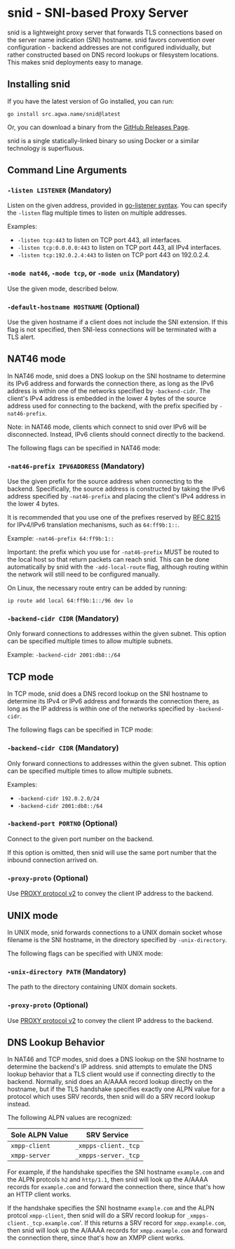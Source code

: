 # snid - SNI-based Proxy Server

snid is a lightweight proxy server that forwards TLS connections based on the server name indication (SNI) hostname.  snid favors convention over configuration - backend addresses are not configured individually, but rather constructed based on DNS record lookups or filesystem locations.  This makes snid deployments easy to manage.

## Installing snid

If you have the latest version of Go installed, you can run:

```
go install src.agwa.name/snid@latest
```

Or, you can download a binary from the [GitHub Releases Page](https://github.com/AGWA/snid/releases).

snid is a single statically-linked binary so using Docker or a similar technology is superfluous.

## Command Line Arguments

### `-listen LISTENER` (Mandatory)

Listen on the given address, provided in [go-listener syntax](https://pkg.go.dev/src.agwa.name/go-listener#readme-listener-syntax).  You can specify the `-listen` flag multiple times to listen on multiple addresses.

Examples:
* `-listen tcp:443` to listen on TCP port 443, all interfaces.
* `-listen tcp:0.0.0.0:443` to listen on TCP port 443, all IPv4 interfaces.
* `-listen tcp:192.0.2.4:443` to listen on TCP port 443 on 192.0.2.4.

### `-mode nat46`, `-mode tcp`, or `-mode unix` (Mandatory)

Use the given mode, described below.

### `-default-hostname HOSTNAME` (Optional)

Use the given hostname if a client does not include the SNI extension.  If this flag is not specified, then SNI-less connections will be terminated with a TLS alert.


## NAT46 mode

In NAT46 mode, snid does a DNS lookup on the SNI hostname to determine its IPv6 address and forwards the connection there, as long as the IPv6 address is within one of the networks specified by `-backend-cidr`.  The client's IPv4 address is embedded in the lower 4 bytes of the source address used for connecting to the backend, with the prefix specified by `-nat46-prefix`.

Note: in NAT46 mode, clients which connect to snid over IPv6 will be disconnected. Instead, IPv6 clients should connect directly to the backend.

The following flags can be specified in NAT46 mode:

### `-nat46-prefix IPV6ADDRESS` (Mandatory)

Use the given prefix for the source address when connecting to the backend.  Specifically, the source address is constructed by taking the IPv6 address specified by `-nat46-prefix` and placing the client's IPv4 address in the lower 4 bytes.

It is recommended that you use one of the prefixes reserved by [RFC 8215](https://datatracker.ietf.org/doc/html/rfc8215) for IPv4/IPv6 translation mechanisms, such as `64:ff9b:1::`.

Example: `-nat46-prefix 64:ff9b:1::`

Important: the prefix which you use for `-nat46-prefix` MUST be routed to the local host so that return packets can reach snid.
This can be done automatically by snid with the `-add-local-route` flag, although routing within the network will still need to be configured manually.

On Linux, the necessary route entry can be added by running:

```
ip route add local 64:ff9b:1::/96 dev lo
```

### `-backend-cidr CIDR` (Mandatory)

Only forward connections to addresses within the given subnet.  This option can be specified multiple times to allow multiple subnets.

Example: `-backend-cidr 2001:db8::/64`


## TCP mode

In TCP mode, snid does a DNS record lookup on the SNI hostname to determine its IPv4 or IPv6 address and forwards the connection there, as long as the IP address is within one of the networks specified by `-backend-cidr`.

The following flags can be specified in TCP mode:

### `-backend-cidr CIDR` (Mandatory)

Only forward connections to addresses within the given subnet.  This option can be specified multiple times to allow multiple subnets.

Examples:
* `-backend-cidr 192.0.2.0/24`
* `-backend-cidr 2001:db8::/64`

### `-backend-port PORTNO` (Optional)

Connect to the given port number on the backend.

If this option is omitted, then snid will use the same port number that the inbound connection arrived on.

### `-proxy-proto` (Optional)

Use [PROXY protocol v2](https://www.haproxy.org/download/1.8/doc/proxy-protocol.txt) to convey the client IP address to the backend.


## UNIX mode

In UNIX mode, snid forwards connections to a UNIX domain socket whose filename is the SNI hostname, in the directory specified by `-unix-directory`.

The following flags can be specified with UNIX mode:

### `-unix-directory PATH` (Mandatory)

The path to the directory containing UNIX domain sockets.

### `-proxy-proto` (Optional)

Use [PROXY protocol v2](https://www.haproxy.org/download/1.8/doc/proxy-protocol.txt) to convey the client IP address to the backend.

## DNS Lookup Behavior

In NAT46 and TCP modes, snid does a DNS lookup on the SNI hostname to determine the backend's IP address.  snid attempts to emulate the DNS lookup behavior that a TLS client would use if connecting directly to the backend.  Normally, snid does an A/AAAA record lookup directly on the hostname, but if the TLS handshake specifies exactly one ALPN value for a protocol which uses SRV records, then snid will do a SRV record lookup instead.

The following ALPN values are recognized:

| Sole ALPN Value    | SRV Service             |
| ------------------ | ----------------------- |
| `xmpp-client`      | `_xmpps-client._tcp`    |
| `xmpp-server`      | `_xmpps-server._tcp`    |

For example, if the handshake specifies the SNI hostname `example.com` and the ALPN protcols `h2` and `http/1.1`, then snid will look up the A/AAAA records for `example.com` and forward the connection there, since that's how an HTTP client works.

If the handshake specifies the SNI hostname `example.com` and the ALPN protcol `xmpp-client`, then snid will do a SRV record lookup for `_xmpps-client._tcp.example.com`'.  If this returns a SRV record for `xmpp.example.com`, then snid will look up the A/AAAA records for `xmpp.example.com` and forward the connection there, since that's how an XMPP client works.
